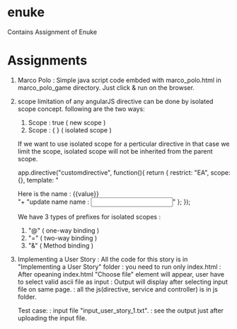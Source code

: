 # enuke
Contains Assignment of Enuke

# Assignments

1. Marco Polo
	: Simple java script code embded with marco_polo.html in marco_polo_game directory. Just click & run on the browser.

2. scope limitation of any angularJS directive can be done by isolated scope concept.
	following are the two ways:
	1. Scope : true ( new scope )
	2. Scope : { } ( isolated scope )

	If we want to use isolated scope for a perticular directive in that case we limit the scope, isolated scope will not be inherited from the parent scope.

	app.directive("customdirective", function(){
	    return {
	        restrict: "EA",
	        scope: {},
	        template: "<div> Here is the name : {{value}}</div>"+
	        "update name name : <input type='text' ng-model='value'/>"
	    };
	});

	We have 3 types of prefixes for isolated scopes : 
	1. "@"   ( one-way binding )
	2. "="   ( two-way binding )
	3. "&"   ( Method binding  )

3. Implementing a User Story
	: All the code for this story is in "Implementing a User Story" folder
	: you need to run only index.html
	: After opeaning index.html "Choose file" element will appear, user have to select valid ascii file as input
	: Output will display after selecting input file on same page.
	: all the js(directive, service and controller) is in js folder.

	Test case:
		: input file "input_user_story_1.txt".
		: see the output just after uploading the input file.
	


